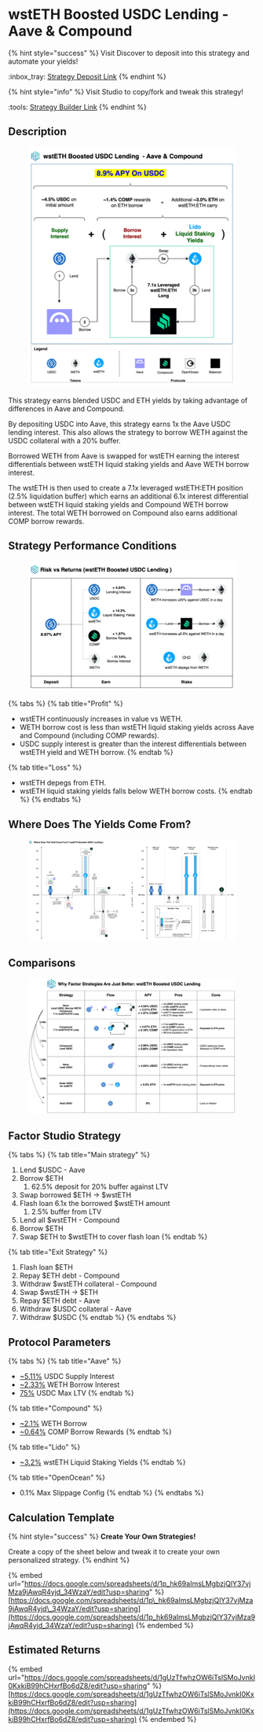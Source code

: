# wstETH Boosted USDC Lending - Aave & Compound

{% hint style="success" %}
Visit Discover to deposit into this strategy and automate your yields!

:inbox\_tray: [Strategy Deposit Link](https://pro.factor.fi/strategies/0x8C1f45D2A08c30cB258603378ad5Ac170935F41D)
{% endhint %}

{% hint style="info" %}
Visit Studio to copy/fork and tweak this strategy!

:tools: [Strategy Builder Link](https://studio.factor.fi/?hash=0xb0e29413a72a47536193144b412d7a107580d77408cd21aee8a79dd26ad29584)
{% endhint %}

## Description

<figure><img src="../../../../.gitbook/assets/wstETH Boosted USDC Lending - Aave &#x26; Compound-Overview.jpg" alt=""><figcaption></figcaption></figure>

This strategy earns blended USDC and ETH yields by taking advantage of differences in Aave and Compound.

By depositing USDC into Aave, this strategy earns 1x the Aave USDC lending interest. This also allows the strategy to borrow WETH against the USDC collateral with a 20% buffer.&#x20;

Borrowed WETH from Aave is swapped for wstETH earning the interest differentials between wstETH liquid staking yields and Aave WETH borrow interest.

The wstETH is then used to create a 7.1x leveraged wstETH:ETH position (2.5% liquidation buffer) which earns an additional 6.1x interest differential between wstETH liquid staking yields and Compound WETH borrow interest. The total WETH borrowed on Compound also earns additional COMP borrow rewards.

## Strategy Performance Conditions

<figure><img src="../../../../.gitbook/assets/wstETH Boosted USDC Lending - Aave &#x26; Compound-Risks vs Returns (1).jpg" alt=""><figcaption></figcaption></figure>

{% tabs %}
{% tab title="Profit" %}
* wstETH continuously increases in value vs WETH.
* WETH borrow cost is less than wstETH liquid staking yields across Aave and Compound (including COMP rewards).
* USDC supply interest is greater than the interest differentials between wstETH yield and WETH borrow.
{% endtab %}

{% tab title="Loss" %}
* wstETH depegs from ETH.
* wstETH liquid staking yields falls below WETH borrow costs.
{% endtab %}
{% endtabs %}

## Where Does The Yields Come From?

<figure><img src="../../../../.gitbook/assets/wstETH Boosted USDC Lending - Aave &#x26; Compound-Yield.jpg" alt=""><figcaption></figcaption></figure>

## Comparisons

<figure><img src="../../../../.gitbook/assets/wstETH Boosted USDC Lending - Aave &#x26; Compound-Comparison.jpg" alt=""><figcaption></figcaption></figure>

## Factor Studio Strategy

{% tabs %}
{% tab title="Main strategy" %}
1. Lend $USDC - Aave
2. Borrow $ETH
   1. 62.5% deposit for 20% buffer against LTV
3. Swap borrowed $ETH → $wstETH
4. Flash loan 6.1x the borrowed $wstETH amount
   1. 2.5% buffer from LTV
5. Lend all $wstETH - Compound
6. Borrow $ETH&#x20;
7. Swap $ETH to $wstETH to cover flash loan
{% endtab %}

{% tab title="Exit Strategy" %}
1. Flash loan $ETH
2. Repay $ETH debt - Compound
3. Withdraw $wstETH collateral - Compound
4. Swap $wstETH → $ETH
5. Repay $ETH debt - Aave
6. Withdraw $USDC collateral - Aave
7. Withdraw $USDC
{% endtab %}
{% endtabs %}

## Protocol Parameters

{% tabs %}
{% tab title="Aave" %}
* [\~5.11%](https://app.aave.com/reserve-overview/?underlyingAsset=0xaf88d065e77c8cc2239327c5edb3a432268e5831\&marketName=proto_arbitrum_v3) USDC Supply Interest
* [\~2.33%](https://app.aave.com/reserve-overview/?underlyingAsset=0x82af49447d8a07e3bd95bd0d56f35241523fbab1\&marketName=proto_arbitrum_v3) WETH Borrow Interest
* [75%](https://app.aave.com/reserve-overview/?underlyingAsset=0xaf88d065e77c8cc2239327c5edb3a432268e5831\&marketName=proto_arbitrum_v3) USDC Max LTV
{% endtab %}

{% tab title="Compound" %}
* [\~2.1%](https://app.compound.finance/markets/weth-arb) WETH Borrow
* [\~0.64%](https://app.compound.finance/markets/weth-arb) COMP Borrow Rewards
{% endtab %}

{% tab title="Lido" %}
* [\~3.2%](https://stake.lido.fi/) wstETH Liquid Staking Yields
{% endtab %}

{% tab title="OpenOcean" %}
* 0.1% Max Slippage Config
{% endtab %}
{% endtabs %}

## Calculation Template

{% hint style="success" %}
**Create Your Own Strategies!**

Create a copy of the sheet below and tweak it to create your own personalized strategy.
{% endhint %}

{% embed url="https://docs.google.com/spreadsheets/d/1p_hk69aImsLMgbzjQlY37vjMza9jAwqR4yjd_34WzaY/edit?usp=sharing" %}
[https://docs.google.com/spreadsheets/d/1p\_hk69aImsLMgbzjQlY37vjMza9jAwqR4yjd\_34WzaY/edit?usp=sharing](https://docs.google.com/spreadsheets/d/1p_hk69aImsLMgbzjQlY37vjMza9jAwqR4yjd_34WzaY/edit?usp=sharing)
{% endembed %}

## Estimated Returns

{% embed url="https://docs.google.com/spreadsheets/d/1gUzTfwhzOW6iTslSMoJvnkI0KxkiB99hCHxrfBo6dZ8/edit?usp=sharing" %}
[https://docs.google.com/spreadsheets/d/1gUzTfwhzOW6iTslSMoJvnkI0KxkiB99hCHxrfBo6dZ8/edit?usp=sharing](https://docs.google.com/spreadsheets/d/1gUzTfwhzOW6iTslSMoJvnkI0KxkiB99hCHxrfBo6dZ8/edit?usp=sharing)
{% endembed %}
